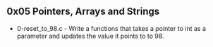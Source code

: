 ## 0x05 Pointers, Arrays and Strings

* 0-reset_to_98.c - Write a functions that takes a pointer to int as a parameter and updates the value it points to to 98.
